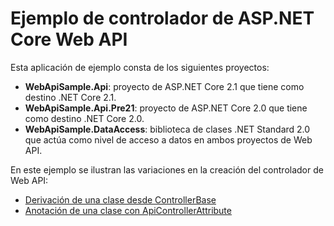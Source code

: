 # <a name="aspnet-core-web-api-controller-sample"></a>Ejemplo de controlador de ASP.NET Core Web API

Esta aplicación de ejemplo consta de los siguientes proyectos:

- **WebApiSample.Api**: proyecto de ASP.NET Core 2.1 que tiene como destino .NET Core 2.1.
- **WebApiSample.Api.Pre21**: proyecto de ASP.NET Core 2.0 que tiene como destino .NET Core 2.0.
- **WebApiSample.DataAccess**: biblioteca de clases .NET Standard 2.0 que actúa como nivel de acceso a datos en ambos proyectos de Web API.

En este ejemplo se ilustran las variaciones en la creación del controlador de Web API:

- [Derivación de una clase desde ControllerBase](https://docs.microsoft.com/aspnet/core/web-api#derive-class-from-controllerbase)
- [Anotación de una clase con ApiControllerAttribute](https://docs.microsoft.com/aspnet/core/web-api#annotate-class-with-apicontrollerattribute)
